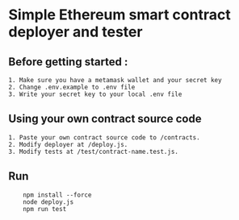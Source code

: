 # Simple Ethereum smart contract deployer and tester
## Before getting started : 
    1. Make sure you have a metamask wallet and your secret key
    2. Change .env.example to .env file 
    3. Write your secret key to your local .env file

## Using your own contract source code
    1. Paste your own contract source code to /contracts.
    2. Modify deployer at /deploy.js.
    3. Modify tests at /test/contract-name.test.js.

## Run

```
    npm install --force
    node deploy.js
    npm run test
```

